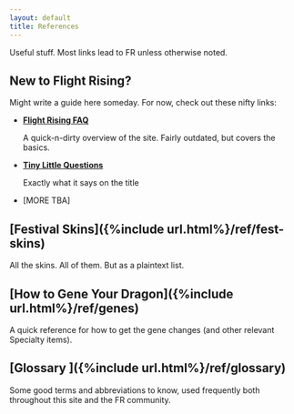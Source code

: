 ```yaml
---
layout: default
title: References
---
```

Useful stuff. Most links lead to FR unless otherwise noted.

## New to Flight Rising?

Might write a guide here someday. For now, check out these nifty links:

- **[Flight Rising FAQ](https://www1.flightrising.com/forums/gde/1467442)**
	
	A quick-n-dirty overview of the site. Fairly outdated, but covers the basics.

- **[Tiny Little Questions](https://www1.flightrising.com/forums/help/133644)**

	Exactly what it says on the title
	
- [MORE TBA]

## [Festival Skins]({%include url.html%}/ref/fest-skins)

All the skins. All of them. But as a plaintext list.

## [How to Gene Your Dragon]({%include url.html%}/ref/genes)

A quick reference for how to get the gene changes (and other relevant Specialty items).

## [Glossary ]({%include url.html%}/ref/glossary)
Some good terms and abbreviations to know, used frequently both throughout this site and the FR community.